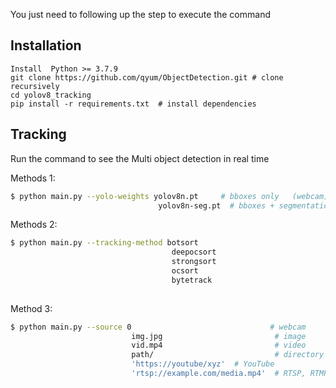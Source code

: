 You just need to following up the step to execute the command

## Installation

```
Install  Python >= 3.7.9
git clone https://github.com/qyum/ObjectDetection.git # clone recursively
cd yolov8_tracking
pip install -r requirements.txt  # install dependencies
```

## Tracking

Run the command to see the Multi object detection in real time


Methods 1:

```bash
$ python main.py --yolo-weights yolov8n.pt     # bboxes only   (webcam)
                                 yolov8n-seg.pt  # bboxes + segmentation masks (webcam)
```

Methods 2:

```bash
$ python main.py --tracking-method botsort     
                                    deepocsort
                                    strongsort
                                    ocsort
                                    bytetrack
                                    
```



Method 3:


```bash
$ python main.py --source 0                               # webcam
                           img.jpg                         # image
                           vid.mp4                         # video
                           path/                           # directory
                           'https://youtube/xyz'  # YouTube
                           'rtsp://example.com/media.mp4'  # RTSP, RTMP, HTTP stream
```